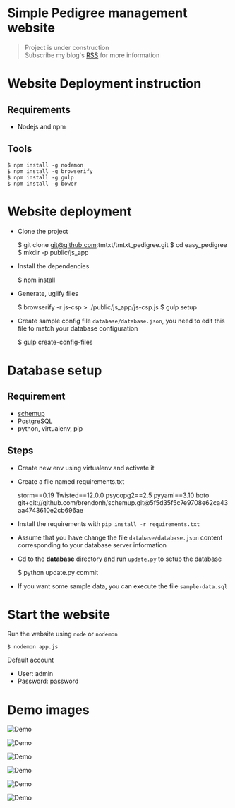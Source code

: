 # Simple Pedigree management website

> Project is under construction  
> Subscribe my blog's [RSS](http://truongtx.me/atom.xml) for more information

# Website Deployment instruction

## Requirements

- Nodejs and npm

## Tools

    $ npm install -g nodemon
    $ npm install -g browserify
    $ npm install -g gulp
    $ npm install -g bower

# Website deployment

- Clone the project

    $ git clone git@github.com:tmtxt/tmtxt_pedigree.git
    $ cd easy_pedigree
    $ mkdir -p public/js_app

- Install the dependencies

    $ npm install

- Generate, uglify files

    $ browserify -r js-csp > ./public/js_app/js-csp.js
    $ gulp setup

- Create sample config file `database/database.json`, you need to edit
    this file to match your database configuration

    $ gulp create-config-files

# Database setup

## Requirement

- [schemup](https://github.com/brendonh/schemup)
- PostgreSQL
- python, virtualenv, pip

## Steps

- Create new env using virtualenv and activate it
- Create a file named requirements.txt

    storm==0.19
    Twisted==12.0.0
    psycopg2==2.5
    pyyaml==3.10
    boto
    git+git://github.com/brendonh/schemup.git@5f5d35f5c7e9708e62ca43aa4743610e2cb696ae

- Install the requirements with `pip install -r requirements.txt`
- Assume that you have change the file `database/database.json` content
corresponding to your database server information
- Cd to the **database** directory and run `update.py` to setup the database

    $ python update.py commit

- If you want some sample data, you can execute the file `sample-data.sql`

# Start the website

Run the website using `node` or `nodemon`

    $ nodemon app.js

Default account
- User: admin
- Password: password

# Demo images

![Demo](http://i58.tinypic.com/rrt743.png)

![Demo](http://i57.tinypic.com/aeql1k.png )

![Demo](http://i58.tinypic.com/2w4b1j7.png)

![Demo](http://i60.tinypic.com/260q2wk.png)

![Demo](http://i62.tinypic.com/2wrhfk9.png )

![Demo](http://i57.tinypic.com/4uf8rk.png ) 
